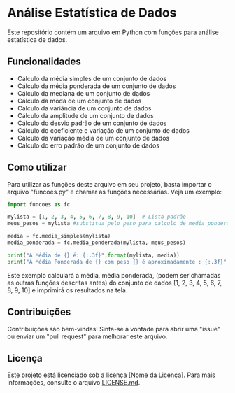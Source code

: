 # Análise Estatística de Dados

Este repositório contém um arquivo em Python com funções para análise estatística de dados.

## Funcionalidades

- Cálculo da média simples de um conjunto de dados
- Cálculo da média ponderada de um conjunto de dados
- Cálculo da mediana de um conjunto de dados
- Cálculo da moda de um conjunto de dados
- Cálculo da variância de um conjunto de dados
- Cálculo da amplitude de um conjunto de dados
- Cálculo do desvio padrão de um conjunto de dados
- Cálculo do coeficiente e variação de um conjunto de dados
- Cálculo da variação média de um conjunto de dados
- Cálculo do erro padrão de um conjunto de dados


## Como utilizar

Para utilizar as funções deste arquivo em seu projeto, basta importar o arquivo "funcoes.py" e chamar as funções necessárias. Veja um exemplo:

```python
import funcoes as fc

mylista = [1, 2, 3, 4, 5, 6, 7, 8, 9, 10]  # Lista padrão
meus_pesos = mylista #substitua pelo peso para calculo de media ponderada

media = fc.media_simples(mylista)
media_ponderada = fc.media_ponderada(mylista, meus_pesos)

print("A Média de {} é: {:.3f}".format(mylista, media))
print("A Média Ponderada de {} com peso {} é aproximadamente : {:.3f}".format(mylista, meus_pesos, ))
```

Este exemplo calculará a média, média ponderada, (podem ser chamadas as outras funções descritas antes) do conjunto de dados [1, 2, 3, 4, 5, 6, 7, 8, 9, 10] e imprimirá os resultados na tela.

## Contribuições
Contribuições são bem-vindas! Sinta-se à vontade para abrir uma "issue" ou enviar um "pull request" para melhorar este arquivo.

## Licença

Este projeto está licenciado sob a licença [Nome da Licença]. Para mais informações, consulte o arquivo [LICENSE.md](LICENSE.md).
